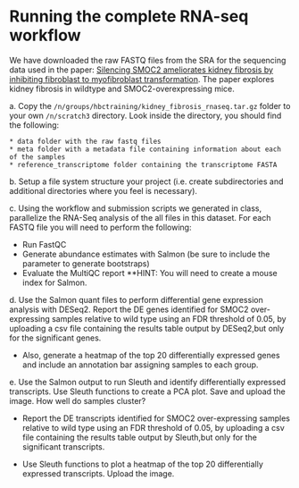 # Running the complete RNA-seq workflow 

We have downloaded the raw FASTQ files from the SRA for the sequencing data used in the paper: [Silencing SMOC2 ameliorates kidney fibrosis by inhibiting fibroblast to myofibroblast transformation](https://www.ncbi.nlm.nih.gov/pmc/articles/PMC5396522/). The paper explores kidney fibrosis in wildtype and SMOC2-overexpressing mice. 

  a. Copy the `/n/groups/hbctraining/kidney_fibrosis_rnaseq.tar.gz` folder to your own `/n/scratch3` directory. Look inside the directory, you should find the following:

    * data folder with the raw fastq files
    * meta folder with a metadata file containing information about each of the samples
    * reference_transcriptome folder containing the transcriptome FASTA

  b. Setup a file system structure your project (i.e. create subdirectories and additional directories where you feel is necessary). 

  c. Using the workflow and submission scripts we generated in class, parallelize the RNA-Seq analysis of the all files in this dataset. For each FASTQ file you will need to perform the following:

   * Run FastQC
   * Generate abundance estimates with Salmon (be sure to include the parameter to generate bootstraps)
   * Evaluate the MultiQC report
   **HINT: You will need to create a mouse index for Salmon. 

  d. Use the Salmon quant files to perform differential gene expression analysis with DESeq2. Report the DE genes identified for SMOC2 over-expressing samples relative to wild type using an FDR threshold of 0.05, by uploading a csv file containing the results table output by DESeq2,but only for the significant genes.

   * Also, generate a heatmap of the top 20 differentially expressed genes and include an annotation bar assigning samples to each group.

  e. Use the Salmon output to run Sleuth and identify differentially expressed transcripts. Use Sleuth functions to create a PCA plot. Save and upload the image. How well do samples cluster?

   * Report the DE transcripts identified for SMOC2 over-expressing samples relative to wild type using an FDR threshold of 0.05, by uploading a csv file containing the results table output by Sleuth,but only for the significant transcripts.

   * Use Sleuth functions to plot a heatmap of the top 20 differentially expressed transcripts. Upload the image.

 
